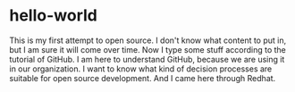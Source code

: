 # hello-world
This is my first attempt to open source. I don't know what content to put in, but I am sure it will come over time. 
Now I type some stuff according to the tutorial of GitHub. I am here to understand GitHub, because we are using it in our organization. I want to know what kind of decision processes are suitable for open source development. And I came here through Redhat.
